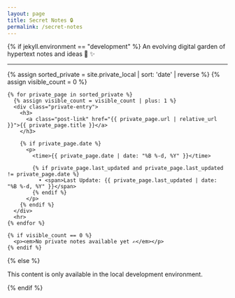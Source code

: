 ```yaml
---
layout: page
title: Secret Notes 🔒
permalink: /secret-notes
---
```


{% if jekyll.environment == "development" %}
  An evolving digital garden of hypertext notes and ideas 🌱 ✨
  
  <div class="private-list">
    <hr>
    {% assign sorted_private = site.private_local | sort: 'date' | reverse %}
    {% assign visible_count = 0 %}
  
    {% for private_page in sorted_private %}
      {% assign visible_count = visible_count | plus: 1 %}
      <div class="private-entry">
        <h3>
          <a class="post-link" href="{{ private_page.url | relative_url }}">{{ private_page.title }}</a>
        </h3>
  
        {% if private_page.date %}
          <p>
            <time>{{ private_page.date | date: "%B %-d, %Y" }}</time>
            
            {% if private_page.last_updated and private_page.last_updated != private_page.date %}
              • <span>Last Update: {{ private_page.last_updated | date: "%B %-d, %Y" }}</span>
            {% endif %}
          </p>
        {% endif %}
      </div>
      <hr>
    {% endfor %}
  
    {% if visible_count == 0 %}
      <p><em>No private notes available yet ✍️</em></p>
    {% endif %}
  </div>

{% else %}
  <p>This content is only available in the local development environment.</p>
{% endif %}
